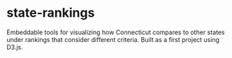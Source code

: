 # state-rankings

Embeddable tools for visualizing how Connecticut compares to other states under rankings that consider different criteria. Built as a first project using D3.js.
